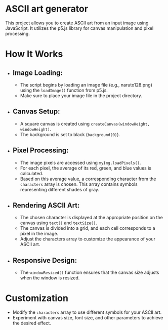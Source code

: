# ASCII art generator
This project allows you to create ASCII art from an input image using JavaScript. It utilizes the p5.js library for canvas manipulation and pixel processing.

# How It Works

- ## Image Loading:
  - The script begins by loading an image file (e.g., naruto128.png) using the `loadImage()` function from p5.js.
  - Make sure to place your image file in the project directory.
- ## Canvas Setup:
  -  A square canvas is created using `createCanvas(windowHeight, windowHeight)`.
  -  The background is set to black (`background(0)`).
- ## Pixel Processing:
  - The image pixels are accessed using `myImg.loadPixels()`.
  - For each pixel, the average of its red, green, and blue values is calculated.
  - Based on this average value, a corresponding character from the `characters` array is chosen. This array contains symbols representing different shades of gray.
- ## Rendering ASCII Art:
  - The chosen character is displayed at the appropriate position on the canvas using `text()` and `textSize()`.
  - The canvas is divided into a grid, and each cell corresponds to a pixel in the image.
  - Adjust the characters array to customize the appearance of your ASCII art.
- ## Responsive Design:
  - The `windowResized()` function ensures that the canvas size adjusts when the window is resized.
 
# Customization

- Modify the `characters` array to use different symbols for your ASCII art.
- Experiment with canvas size, font size, and other parameters to achieve the desired effect.


